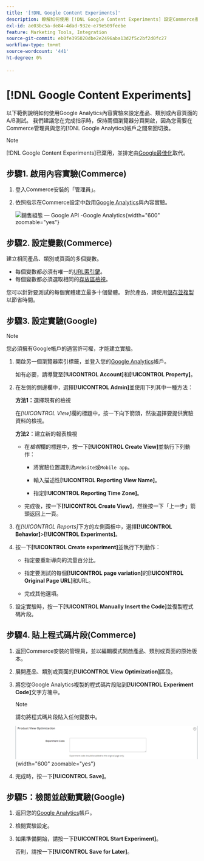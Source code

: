 ```yaml
---
title: '[!DNL Google Content Experiments]'
description: 瞭解如何使用 [!DNL Google Content Experiments] 設定Commerce產品、類別或內容頁面的A/B測試。
exl-id: ae03bc5a-de84-4dad-932e-e79e509feebe
feature: Marketing Tools, Integration
source-git-commit: eb0fe395020dbe2e2496aba13d2f5c2bf2d0fc27
workflow-type: tm+mt
source-wordcount: '441'
ht-degree: 0%

---
```


# [!DNL Google Content Experiments]

以下範例說明如何使用Google Analytics內容實驗來設定產品、類別或內容頁面的A/B測試。 我們建議您在完成指示時，保持兩個瀏覽器分頁開啟，因為您需要在Commerce管理員與您的[!DNL Google Analytics]帳戶之間來回切換。

>[!NOTE]
>
>[!DNL Google Content Experiments]已棄用，並排定由[Google最佳化](https://support.google.com/optimize/answer/7084762?hl=en)取代。

## 步驟1. 啟用內容實驗(Commerce)

1. 登入Commerce安裝的「管理員」。

1. 依照指示在Commerce設定中啟用[Google Analytics](google-analytics.md)與內容實驗。

   ![銷售組態 — Google API -Google Analytics](../configuration-reference/sales/assets/google-api-analytics-ee.png){width="600" zoomable="yes"}

## 步驟2. 設定變數(Commerce)

建立相同產品、類別或頁面的多個變數。

- 每個變數都必須有唯一的[URL索引鍵](../catalog/catalog-urls.md)。
- 每個變數都必須選取相同的[存放區檢視](../getting-started/websites-stores-views.md#scope-settings)。

您可以針對要測試的每個實體建立最多十個變體。 對於產品，請使用[儲存並複製](../catalog/product-workspace.md)以節省時間。

## 步驟3. 設定實驗(Google)

>[!NOTE]
>
>您必須擁有Google帳戶的適當許可權，才能建立實驗。

1. 開啟另一個瀏覽器索引標籤，並登入您的[Google Analytics][2]帳戶。

   如有必要，請導覽至&#x200B;**[!UICONTROL Account]**&#x200B;和&#x200B;**[!UICONTROL Property]**。

1. 在左側的側邊欄中，選擇&#x200B;**[!UICONTROL Admin]**&#x200B;並使用下列其中一種方法：

   **方法1：**&#x200B;選擇現有的檢視

   在&#x200B;_[!UICONTROL View]_&#x200B;欄的標題中，按一下向下箭頭，然後選擇要提供實驗資料的檢視。

   **方法2：**&#x200B;建立新的報表檢視

   - 在&#x200B;_檢視_&#x200B;欄的標題中，按一下&#x200B;**[!UICONTROL Create View]**&#x200B;並執行下列動作：

      - 將實驗位置識別為`Website`或`Mobile app`。

      - 輸入描述性&#x200B;**[!UICONTROL Reporting View Name]**。

      - 指定&#x200B;**[!UICONTROL Reporting Time Zone]**。

   - 完成後，按一下&#x200B;**[!UICONTROL Create View]**，然後按一下「上一步」箭頭返回上一頁。

1. 在&#x200B;_[!UICONTROL Reports]_&#x200B;下方的左側面板中，選擇&#x200B;**[!UICONTROL Behavior]**>**[!UICONTROL Experiments]**。

1. 按一下&#x200B;**[!UICONTROL Create experiment]**&#x200B;並執行下列動作：

   - 指定要重新導向的流量百分比。

   - 指定要測試的每個&#x200B;**[!UICONTROL page variation]**&#x200B;的&#x200B;**[!UICONTROL Original Page URL]**&#x200B;和URL。

   - 完成其他選項。

1. 設定實驗時，按一下&#x200B;**[!UICONTROL Manually Insert the Code]**&#x200B;並復製程式碼片段。

## 步驟4. 貼上程式碼片段(Commerce)

1. 返回Commerce安裝的管理員，並以編輯模式開啟產品、類別或頁面的原始版本。

1. 展開產品、類別或頁面的&#x200B;**[!UICONTROL View Optimization]**&#x200B;區段。

1. 將您從Google Analytics複製的程式碼片段貼到&#x200B;**[!UICONTROL Experiment Code]**&#x200B;文字方塊中。

   >[!NOTE]
   >
   >請勿將程式碼片段貼入任何變數中。

   ![產品檢視最佳化](../catalog/assets/product-view-optimization.png){width="600" zoomable="yes"}

1. 完成時，按一下&#x200B;**[!UICONTROL Save]**。

## 步驟5：檢閱並啟動實驗(Google)

1. 返回您的[Google Analytics][2]帳戶。

1. 檢閱實驗設定。

1. 如果準備開始，請按一下&#x200B;**[!UICONTROL Start Experiment]**。

   否則，請按一下&#x200B;**[!UICONTROL Save for Later]**。


[2]: https://analytics.google.com/
